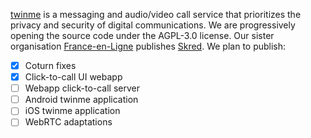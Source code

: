[twinme](https://www.twin.me) is a messaging and audio/video call service that prioritizes the privacy and security of digital communications.
We are progressively opening the source code under the AGPL-3.0 license.  Our sister organisation [France-en-Ligne](https://github.com/France-en-Ligne) publishes
[Skred](https://www.skred.app/). We plan to publish:

- [x] Coturn fixes
- [x] Click-to-call UI webapp
- [ ] Webapp click-to-call server
- [ ] Android twinme application
- [ ] iOS twinme application
- [ ] WebRTC adaptations
